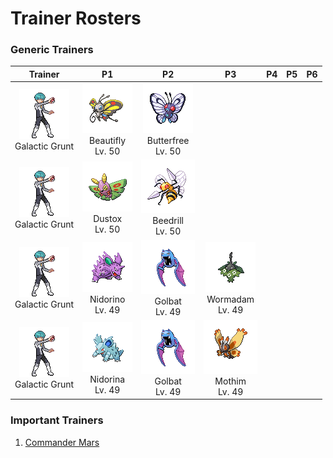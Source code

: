 # Trainer Rosters

### Generic Trainers

| Trainer | P1 | P2 | P3 | P4 | P5 | P6 |
|:-------:|:--:|:--:|:--:|:--:|:--:|:--:|
| ![Galactic Grunt](../../assets/trainers/galactic_grunt.png "Galactic Grunt")<br>Galactic Grunt | ![Beautifly](../../assets/sprites/beautifly/front.gif "Beautifly")<br>Beautifly<br>Lv. 50 | ![Butterfree](../../assets/sprites/butterfree/front.gif "Butterfree")<br>Butterfree<br>Lv. 50 |
| ![Galactic Grunt](../../assets/trainers/galactic_grunt.png "Galactic Grunt")<br>Galactic Grunt | ![Dustox](../../assets/sprites/dustox/front.gif "Dustox")<br>Dustox<br>Lv. 50 | ![Beedrill](../../assets/sprites/beedrill/front.gif "Beedrill")<br>Beedrill<br>Lv. 50 |
| ![Galactic Grunt](../../assets/trainers/galactic_grunt.png "Galactic Grunt")<br>Galactic Grunt | ![Nidorino](../../assets/sprites/nidorino/front.gif "Nidorino")<br>Nidorino<br>Lv. 49 | ![Golbat](../../assets/sprites/golbat/front.gif "Golbat")<br>Golbat<br>Lv. 49 | ![Wormadam](../../assets/sprites/wormadam-plant/front.gif "Wormadam")<br>Wormadam<br>Lv. 49 |
| ![Galactic Grunt](../../assets/trainers/galactic_grunt.png "Galactic Grunt")<br>Galactic Grunt | ![Nidorina](../../assets/sprites/nidorina/front.gif "Nidorina")<br>Nidorina<br>Lv. 49 | ![Golbat](../../assets/sprites/golbat/front.gif "Golbat")<br>Golbat<br>Lv. 49 | ![Mothim](../../assets/sprites/mothim/front.gif "Mothim")<br>Mothim<br>Lv. 49 |


### Important Trainers

1. [Commander Mars](important_trainers.md#commander-mars)
